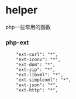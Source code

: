 # helper
php一些常用的函数

### php-ext

        "ext-curl": "*",
        "ext-iconv": "*",
        "ext-dom": "*",
        "ext-zip": "*",
        "ext-libxml": "*",
        "ext-simplexml": "*",
        "ext-json": "*",
        "ext-http": "*",
